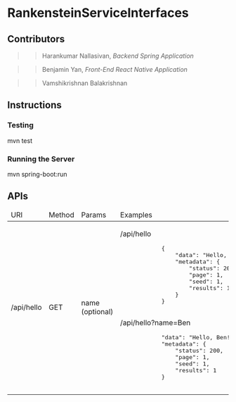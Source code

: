 # RankensteinServiceInterfaces

## Contributors
>> Harankumar Nallasivan, *Backend Spring Application*

>> Benjamin Yan, *Front-End React Native Application*

>> Vamshikrishnan Balakrishnan

## Instructions
### Testing
mvn test
### Running the Server
mvn spring-boot:run

## APIs
<table>
<thead>
    <td>URI</td>
    <td>Method</td>
    <td>Params</td>
    <td>Examples</td>
    <td>Requirements</td>
</thead>
<tbody>
<tr>
    <td>/api/hello</td>
    <td>GET</td>
    <td>name (optional)</td>
    <td>
        <p>/api/hello</p>
        <pre>
            {
                "data": "Hello, world!",
                "metadata": {
                    "status": 200,
                    "page": 1,
                    "seed": 1,
                    "results": 1
                }
            }
        </pre>
        <p>/api/hello?name=Ben</p>
        <pre>
            "data": "Hello, Ben!",
            "metadata": {
                "status": 200,
                "page": 1,
                "seed": 1,
                "results": 1
            }
        </pre>
    </td>
    <td>None</td>
</tr>
</tbody>
</table>
